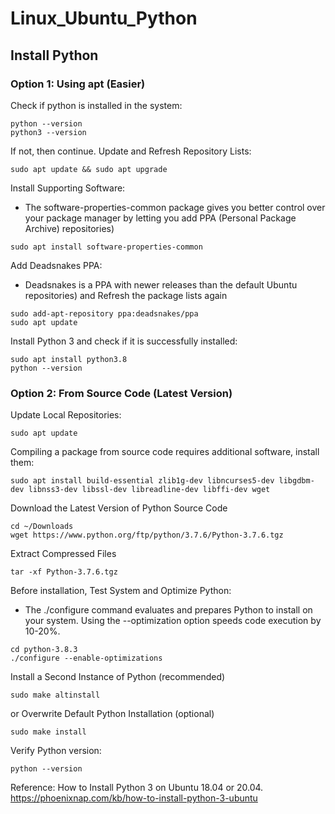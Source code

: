 # Linux_Ubuntu_Python

## Install Python
### Option 1: Using apt (Easier)
Check if python is installed in the system:
```
python --version
python3 --version
```
If not, then continue. Update and Refresh Repository Lists: 
```
sudo apt update && sudo apt upgrade
```
Install Supporting Software:
- The software-properties-common package gives you better control over your package manager by letting you add PPA (Personal Package Archive) repositories)
```
sudo apt install software-properties-common
```
Add Deadsnakes PPA:
- Deadsnakes is a PPA with newer releases than the default Ubuntu repositories) and Refresh the package lists again
```
sudo add-apt-repository ppa:deadsnakes/ppa
sudo apt update
```
Install Python 3 and check if it is successfully installed:
```
sudo apt install python3.8
python --version
```
### Option 2: From Source Code (Latest Version)
Update Local Repositories:
```
sudo apt update
```
Compiling a package from source code requires additional software, install them: 
```
sudo apt install build-essential zlib1g-dev libncurses5-dev libgdbm-dev libnss3-dev libssl-dev libreadline-dev libffi-dev wget
```
Download the Latest Version of Python Source Code
```
cd ~/Downloads
wget https://www.python.org/ftp/python/3.7.6/Python-3.7.6.tgz
```
Extract Compressed Files
```
tar -xf Python-3.7.6.tgz
```

Before installation, Test System and Optimize Python:
- The ./configure command evaluates and prepares Python to install on your system. Using the --optimization option speeds code execution by 10-20%.
```
cd python-3.8.3
./configure --enable-optimizations
```
Install a Second Instance of Python (recommended)
```
sudo make altinstall
```
or Overwrite Default Python Installation (optional)
```
sudo make install
```
Verify Python version:
```
python --version
```

Reference:
How to Install Python 3 on Ubuntu 18.04 or 20.04. https://phoenixnap.com/kb/how-to-install-python-3-ubuntu
